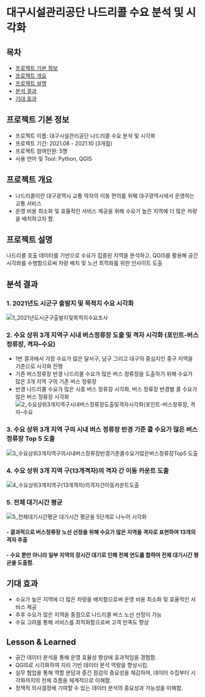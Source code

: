# 대구시설관리공단 나드리콜 수요 분석 및 시각화


## 목차
  - [프로젝트 기본 정보](#프로젝트-기본-정보)
  - [프로젝트 개요](#프로젝트-개요)
  - [프로젝트 설명](#프로젝트-설명)
  - [분석 결과](#분석-결과)
  - [기대 효과](#기대-효과)

## 프로젝트 기본 정보
- 프로젝트 이름: 대구시설관리공단 나드리콜 수요 분석 및 시각화
- 프로젝트 기간: 2021.08 - 2021.10 (3개월)
- 프로젝트 참여인원: 5명
- 사용 언어 및 Tool: Python, QGIS

## 프로젝트 개요
- 나드리콜이란 대구광역시 교통 약자의 이동 편의를 위해 대구광역시에서 운영하는 교통 서비스
- 운영 비용 최소화 및 효율적인 서비스 제공을 위해 수요가 높은 지역에 더 많은 차량을 배치하고자 함.

## 프로젝트 설명
나드리콜 호출 데이터를 기반으로 수요가 집중된 지역을 분석하고, QGIS를 활용해 공간 시각화를 수행함으로써 차량 배치 및 노선 최적화를 위한 인사이트 도출

## 분석 결과
### 1. 2021년도 시군구 출발지 및 목적지 수요 시각화
![1_2021년도시군구출발지및목적지수요조사](https://github.com/user-attachments/assets/0d7f740c-2a45-4e60-976b-febf259715c3)

### 2. 수요 상위 3개 지역구 시내 버스정류장 도출 및 격자 시각화 (포인트-버스 정류장, 격자–수요)
- 1번 결과에서 가장 수요가 많은 달서구, 남구 그리고 대구의 중심지인 중구 지역을 기준으로 시각화 진행
- 기존 버스정류장 반경 나드리콜 수요가 많은 버스 정류장을 도출하기 위해 수요가 많은 3개 지역 구의 기존 버스 정류장
- 반경 나드리콜 수요가 많은 시중 버스 정류장 시각화, 버스 정류장 반경별 콜 수요가 많은 버스 정류장 시각화
![2_수요상위3개지역구시내버스정류장도출및격자시각화(포인트-버스정류장, 격자–수요](https://github.com/user-attachments/assets/9459ac1d-0e0f-42ff-9b16-1cd76d8db44e)

### 3. 수요 상위 3개 지역 구의 시내 버스 정류장 반경 기준 콜 수요가 많은 버스 정류장 Top 5 도출
![3_수요상위3개지역구의시내버스정류장반경기준콜수요가많은버스정류장Top5 도출](https://github.com/user-attachments/assets/926be68b-fbc3-4aef-8c9a-7aeb4c63bc76)

### 4. 수요 상위 3개 지역 구(13개격자)의 격자 간 이동 카운트 도출
![4_수요상위3개지역구(13개격자)의격자간이동카운트도출](https://github.com/user-attachments/assets/b09561b7-22a3-4144-a615-5036fa643b3f)

### 5. 전체 대기시간 평균
![5_전체대기시간평균](https://github.com/user-attachments/assets/1e7ec21a-19ee-47df-88c6-2a95c72f81c9)
대기시간 평균을 5단계로 나누어 시각화

#### - 결과적으로 버스정류장 노선 선정을 위해 수요가 많은 지역을 격자로 표현하여 13개의 격자 추출
#### - 수요 뿐만 아니라 일부 지역의 장시간 대기로 인해 전체 연도를 합하여 전체 대기시간 평균을 도출함.

## 기대 효과
- 수요가 높은 지역에 더 많은 차량을 배치함으로써 운영 비용 최소화 및 효율적인 서비스 제공
- 추후 수요가 많은 지역을 중점으로 나드리콜 버스 노선 선정이 가능
- 수요 고려를 통해 서비스를 최적화함으로써 고객 만족도 향상

## Lesson & Learned
- 공간 데이터 분석을 통해 운영 효율성 향상에 효과적임을 경험함.
- QGIS로 시각화하여 지리 기반 데이터 분석 역량을 향상시킴.
- 실무 협업을 통해 역할 분담과 중간 점검의 중요성을 체감하며, 데이터 수집부터 시각화까지의 전체 흐름을 체계적으로 이해함.
- 정책적 의사결정에 기여할 수 있는 데이터 분석의 중요성과 가능성을 이해함.

